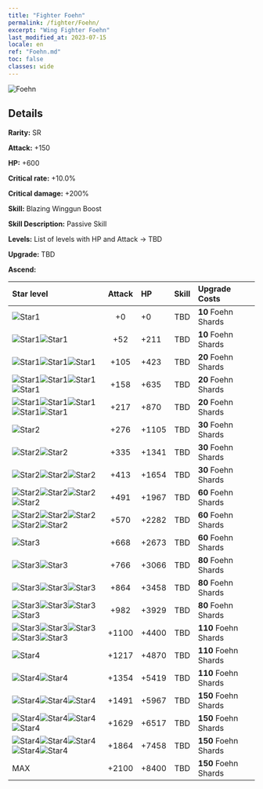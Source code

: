```yaml
---
title: "Fighter Foehn"
permalink: /fighter/Foehn/
excerpt: "Wing Fighter Foehn"
last_modified_at: 2023-07-15
locale: en
ref: "Foehn.md"
toc: false
classes: wide
---
```



 ![Foehn](/images/ship/fj_img17.png)

## Details

 **Rarity:** SR 

 **Attack:** +150

 **HP:** +600

 **Critical rate:** +10.0%

 **Critical damage:** +200%

 **Skill:** Blazing Winggun Boost

 **Skill Description:**  Passive Skill

 **Levels:**  List of levels with HP and Attack -> TBD

 **Upgrade:**  TBD

 **Ascend:**  

  |  Star level | Attack | HP |  Skill | Upgrade Costs |
  |:------|:----:|:------|:-------:|:-------------------|
  | ![Star1](/images/s1.png)  | +0  | +0  | TBD  | **10** Foehn Shards |
  | ![Star1](/images/s1.png)![Star1](/images/s1.png)  | +52  | +211  | TBD  | **10** Foehn Shards |
  | ![Star1](/images/s1.png)![Star1](/images/s1.png)![Star1](/images/s1.png)  | +105  | +423  | TBD  | **20** Foehn Shards |
  | ![Star1](/images/s1.png)![Star1](/images/s1.png)![Star1](/images/s1.png)![Star1](/images/s1.png)  | +158  | +635  | TBD  | **20** Foehn Shards |
  | ![Star1](/images/s1.png)![Star1](/images/s1.png)![Star1](/images/s1.png)![Star1](/images/s1.png)![Star1](/images/s1.png)  | +217  | +870  | TBD  | **20** Foehn Shards |
  | ![Star2](/images/s2.png)  | +276  | +1105  | TBD  | **30** Foehn Shards |
  | ![Star2](/images/s2.png)![Star2](/images/s2.png)  | +335  | +1341  | TBD  | **30** Foehn Shards |
  | ![Star2](/images/s2.png)![Star2](/images/s2.png)![Star2](/images/s2.png)  | +413  | +1654  | TBD  | **30** Foehn Shards |
  | ![Star2](/images/s2.png)![Star2](/images/s2.png)![Star2](/images/s2.png)![Star2](/images/s2.png)  | +491  | +1967  | TBD  | **60** Foehn Shards |
  | ![Star2](/images/s2.png)![Star2](/images/s2.png)![Star2](/images/s2.png)![Star2](/images/s2.png)![Star2](/images/s2.png)  | +570  | +2282  | TBD  | **60** Foehn Shards |
  | ![Star3](/images/s3.png)  | +668  | +2673  | TBD  | **60** Foehn Shards |
  | ![Star3](/images/s3.png)![Star3](/images/s3.png)  | +766  | +3066  | TBD  | **80** Foehn Shards |
  | ![Star3](/images/s3.png)![Star3](/images/s3.png)![Star3](/images/s3.png)  | +864  | +3458  | TBD  | **80** Foehn Shards |
  | ![Star3](/images/s3.png)![Star3](/images/s3.png)![Star3](/images/s3.png)![Star3](/images/s3.png)  | +982  | +3929  | TBD  | **80** Foehn Shards |
  | ![Star3](/images/s3.png)![Star3](/images/s3.png)![Star3](/images/s3.png)![Star3](/images/s3.png)![Star3](/images/s3.png)  | +1100  | +4400  | TBD  | **110** Foehn Shards |
  | ![Star4](/images/s4.png)  | +1217  | +4870  | TBD  | **110** Foehn Shards |
  | ![Star4](/images/s4.png)![Star4](/images/s4.png)  | +1354  | +5419  | TBD  | **110** Foehn Shards |
  | ![Star4](/images/s4.png)![Star4](/images/s4.png)![Star4](/images/s4.png)  | +1491  | +5967  | TBD  | **150** Foehn Shards |
  | ![Star4](/images/s4.png)![Star4](/images/s4.png)![Star4](/images/s4.png)![Star4](/images/s4.png)  | +1629  | +6517  | TBD  | **150** Foehn Shards |
  | ![Star4](/images/s4.png)![Star4](/images/s4.png)![Star4](/images/s4.png)![Star4](/images/s4.png)![Star4](/images/s4.png)  | +1864  | +7458  | TBD  | **150** Foehn Shards |
  | MAX  | +2100  | +8400  | TBD  | **150** Foehn Shards |

